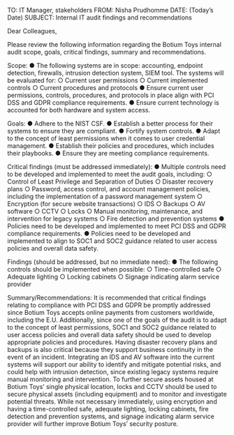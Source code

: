 
TO: IT Manager, stakeholders 
FROM: Nisha Prudhomme
DATE: (Today’s Date)
SUBJECT: Internal IT audit findings and recommendations

Dear Colleagues,

Please review the following information regarding the Botium Toys internal audit scope, goals, critical findings, summary and recommendations.


Scope: 
●	The following systems are in scope: accounting, endpoint detection, firewalls, intrusion detection system, SIEM tool. The systems will be evaluated for:
○	Current user permissions 
○	Current implemented controls
○	Current procedures and protocols
●	Ensure current user permissions, controls, procedures, and protocols in place align with PCI DSS and GDPR compliance requirements.
●	Ensure current technology is accounted for both hardware and system access.


Goals:
●	Adhere to the NIST CSF.
●	Establish a better process for their systems to ensure they are compliant. 
●	Fortify system controls.
●	Adapt to the concept of least permissions when it comes to user credential management. 
●	Establish their policies and procedures, which includes their playbooks. 
●	Ensure they are meeting compliance requirements.



Critical findings (must be addressed immediately): 
●	Multiple controls need to be developed and implemented to meet the audit goals, including:
○	Control of Least Privilege and Separation of Duties
○	Disaster recovery plans
○	Password, access control, and account management policies, including the implementation of a password management system
○	Encryption (for secure website transactions)
○	IDS
○	Backups
○	AV software
○	CCTV
○	Locks
○	Manual monitoring, maintenance, and intervention for legacy systems
○	Fire detection and prevention systems
●	Policies need to be developed and implemented to meet PCI DSS and GDPR compliance requirements.
●	Policies need to be developed and implemented to align to SOC1 and SOC2 guidance related to user access policies and overall data safety. 

Findings (should be addressed, but no immediate need): 
●	The following controls should be implemented when possible:
○	Time-controlled safe
○	Adequate lighting
○	Locking cabinets
○	Signage indicating alarm service provider

Summary/Recommendations: It is recommended that critical findings relating to compliance with PCI DSS and GDPR be promptly addressed since Botium Toys accepts online payments from customers worldwide, including the E.U. Additionally, since one of the goals of the audit is to adapt to the concept of least permissions, SOC1 and SOC2 guidance related to user access policies and overall data safety should be used to develop appropriate policies and procedures. Having disaster recovery plans and backups is also critical because they support business continuity in the event of an incident. Integrating an IDS and AV software into the current systems will support our ability to identify and mitigate potential risks, and could help with intrusion detection, since existing legacy systems require manual monitoring and intervention. To further secure assets housed at Botium Toys’ single physical location, locks and CCTV should be used to secure physical assets (including equipment) and to monitor and investigate potential threats. While not necessary immediately, using encryption and having a time-controlled safe, adequate lighting, locking cabinets, fire detection and prevention systems, and signage indicating alarm service provider will further improve Botium Toys’ security posture.


